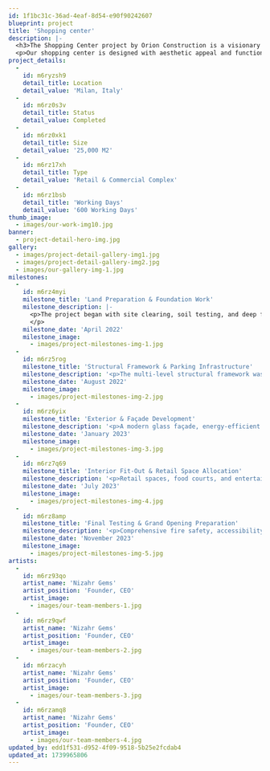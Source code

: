 ```yaml
---
id: 1f1bc31c-36ad-4eaf-8d54-e90f90242607
blueprint: project
title: 'Shopping center'
description: |-
  <h3>The Shopping Center project by Orion Construction is a visionary commercial development designed to create an exceptional retail, entertainment, and leisure experience. This project integrates modern architecture, energy-efficient design, and customer-centric amenities to establish a landmark retail hub that enhances urban commerce and lifestyle. By bringing together a diverse mix of retail brands, dining options, entertainment zones, and social spaces, we are redefining the way people shop, socialize, and experience leisure.</h3>
  <p>Our shopping center is designed with aesthetic appeal and functionality in mind. Featuring spacious walkways, high ceilings, natural lighting, and striking facades, the architecture creates an inviting and dynamic atmosphere. The layout prioritizes easy navigation, allowing visitors to move seamlessly between retail stores, food courts, entertainment zones, and relaxation areas. The combination of innovative design, premium materials, and high-quality finishes enhances both the visual appeal and durability of the structure. Designed to support a diverse range of businesses, our shopping center provides premium retail spaces for international brands, local businesses, specialty stores, and boutique outlets. The carefully curated mix of tenants ensures that visitors have access to a wide selection of products and services, from fashion and electronics to home decor and lifestyle essentials. This project plays a key role in boosting the local economy by providing a thriving platform for businesses to grow and succeed.</p>
project_details:
  -
    id: m6ryzsh9
    detail_title: Location
    detail_value: 'Milan, Italy'
  -
    id: m6rz0s3v
    detail_title: Status
    detail_value: Completed
  -
    id: m6rz0xk1
    detail_title: Size
    detail_value: '25,000 M2'
  -
    id: m6rz17xh
    detail_title: Type
    detail_value: 'Retail & Commercial Complex'
  -
    id: m6rz1bsb
    detail_title: 'Working Days'
    detail_value: '600 Working Days'
thumb_image:
  - images/our-work-img10.jpg
banner:
  - project-detail-hero-img.jpg
gallery:
  - images/project-detail-gallery-img1.jpg
  - images/project-detail-gallery-img2.jpg
  - images/our-gallery-img-1.jpg
milestones:
  -
    id: m6rz4myi
    milestone_title: 'Land Preparation & Foundation Work'
    milestone_description: |-
      <p>The project began with site clearing, soil testing, and deep foundation work, ensuring a strong structural base to support the expansive shopping center.
      </p>
    milestone_date: 'April 2022'
    milestone_image:
      - images/project-milestones-img-1.jpg
  -
    id: m6rz5rog
    milestone_title: 'Structural Framework & Parking Infrastructure'
    milestone_description: '<p>The multi-level structural framework was erected using reinforced steel and concrete, while a spacious underground and multi-story parking system was developed for visitor convenience.</p>'
    milestone_date: 'August 2022'
    milestone_image:
      - images/project-milestones-img-2.jpg
  -
    id: m6rz6yix
    milestone_title: 'Exterior & Façade Development'
    milestone_description: '<p>A modern glass façade, energy-efficient lighting, and sustainable exterior elements were integrated to create an attractive and environmentally responsible commercial space.</p>'
    milestone_date: 'January 2023'
    milestone_image:
      - images/project-milestones-img-3.jpg
  -
    id: m6rz7q69
    milestone_title: 'Interior Fit-Out & Retail Space Allocation'
    milestone_description: '<p>Retail spaces, food courts, and entertainment zones were customized and equipped with advanced climate control, security systems, and aesthetically appealing interiors.</p>'
    milestone_date: 'July 2023'
    milestone_image:
      - images/project-milestones-img-4.jpg
  -
    id: m6rz8amp
    milestone_title: 'Final Testing & Grand Opening Preparation'
    milestone_description: '<p>Comprehensive fire safety, accessibility, and customer experience testing were conducted, followed by tenant move-ins and a successful grand opening event.</p>'
    milestone_date: 'November 2023'
    milestone_image:
      - images/project-milestones-img-5.jpg
artists:
  -
    id: m6rz93qo
    artist_name: 'Nizahr Gems'
    artist_position: 'Founder, CEO'
    artist_image:
      - images/our-team-members-1.jpg
  -
    id: m6rz9qwf
    artist_name: 'Nizahr Gems'
    artist_position: 'Founder, CEO'
    artist_image:
      - images/our-team-members-2.jpg
  -
    id: m6rzacyh
    artist_name: 'Nizahr Gems'
    artist_position: 'Founder, CEO'
    artist_image:
      - images/our-team-members-3.jpg
  -
    id: m6rzamq8
    artist_name: 'Nizahr Gems'
    artist_position: 'Founder, CEO'
    artist_image:
      - images/our-team-members-4.jpg
updated_by: edd1f531-d952-4f09-9518-5b25e2fcdab4
updated_at: 1739965806
---
```

